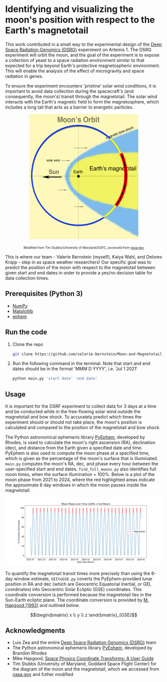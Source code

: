 # Identifying and visualizing the moon's position with respect to the Earth's magnetotail

This work contributed in a small way to the experimental design of the [Deep Space Radiation Genomics (DSRG)](https://www.colorado.edu/faculty/zea-luis/deep-space-radiation-genomics-dsrg-artemis-1) experiment on Artemis 1. The DSRG experiment will orbit the moon, and the goal of the experiment is to expose a collection of yeast to a space radiation environment similar to that expected for a trip beyond Earth's protective magnetospheric environment. This will enable the analysis of the effect of microgravity and space radiation in genes.

To ensure the experiment encounters 'pristine' solar wind conditions, it is important to avoid data collection during the spacecraft's (and consequently, the moon's) transit through the magnetotail. The solar wind interacts with the Earth's magnetic field to form the magnetosphere, which includes a long tail that acts as a barrier to energetic particles.

<p align="center">
  <img width="350" height="400" src="/images/moon_orbit_graphic.png" alt="Moon Orbit Diagram">
</p>

<p align="center"><font size="1">Modified from Tim Stubbs/University of Maryland/GSFC, accessed from <a href="https://www.nasa.gov/topics/moonmars/features/magnetotail_080416.html">nasa.gov</a></font></p>


This is where our team - Valerie Bernstein (myself), Kaiya Wahl, and Delores Knipp - step in as space weather researchers! Our specific goal was to predict the position of the moon with respect to the magnetotail between given start and end dates in order to provide a yes/no decision table for data collection times.

## Prerequisites (Python 3)
* [NumPy](https://numpy.org/install/)
* [Matplotlib](https://matplotlib.org/stable/users/installing.html)
* [ephem](https://pypi.org/project/ephem/)

## Run the code
1. Clone the repo
   ```sh
   git clone https://github.com/valerie-bernstein/Moon-and-Magnetotail.git
   ```
2. Run the following command in the terminal. Note that start and end dates should be in the format 'MMM D YYYY', i.e. 'Jul 1 2021'
   ```sh
   python main.py 'start date' 'end date' 
   ```

## Usage

It is important for the DSRF experiment to collect data for 3 days at a time and be conducted while in the free-flowing solar wind outside the magnetotail and bow shock. To accurately predict which times the experiment should or should not take place, the moon's position is calculated and compared to the position of the magnetotail and bow shock.

The Python astronomical ephemeris library [PyEphem](https://pypi.org/project/ephem/), developed by Rhodes, is used to calculate the moon's right ascension (RA), declination (dec), and distance from the Earth given a specified date and time. PyEphem is also used to compute the moon phase at a specified time, which is given as the percentage of the moon's surface that is illuminated. `main.py` computes the moon's RA, dec, and phase every hour between the user-specified start and end dates. `find_full_moons.py` also identifies full moon times, when the surface illumination = 100%. Below is a plot of the moon phase from 2021 to 2024, where the red highlighted areas indicate the approximate 6 day windows in which the moon passes inside the magnetotail.

![alt text](images/moon_phase_plot.png)

To quantify the magnetotail transit times more precisely than using the 6-day window estimate, `GEItoGSE.py` coverts the PyEphem-provided lunar position in RA and dec (which are Geocentric Equatorial Inertial, or GEI, coordinates) into Geocentric Solar Ecliptic (GSE) coordinates. This coordinate conversion is performed because the magnetotail lies in the Sun-Earth ecliptic plane. The coordinate conversion is provided by [M. Hapgood (1992)](https://www.sciencedirect.com/science/article/pii/003206339290012D) and outlined below.

$$\begin{bmatrix}
   x \\
   y \\
   z \end{bmatrix}_{GSE}$$

## Acknowledgments
* Luis Zea and the entire [Deep Space Radiation Genomics (DSRG)](https://www.colorado.edu/faculty/zea-luis/deep-space-radiation-genomics-dsrg-artemis-1) team
* The Python astronomical ephemeris library [PyEphem](https://pypi.org/project/ephem/), developed by Brandon Rhodes
* Mike Hapgood, [Space Physics Coordinate Transforms: A User Guide](https://www.sciencedirect.com/science/article/pii/003206339290012D)
* Tim Stubbs (University of Maryland, Goddard Space Flight Center) for the diagram of the moon and the magnetotail, which we accessed from [nasa.gov](https://www.nasa.gov/topics/moonmars/features/magnetotail_080416.html) and futher modified